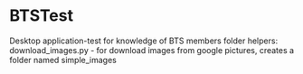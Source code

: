 # BTSTest
Desktop application-test for knowledge of BTS members
folder helpers:
  download_images.py - for download images from google pictures, creates a folder named simple_images
